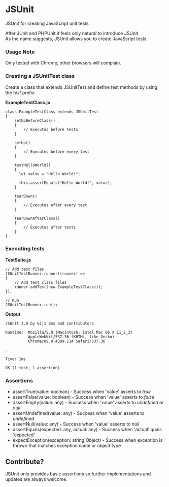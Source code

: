 # JSUnit
JSUnit for creating JavaScript unit tests.  

After JUnit and PHPUnit it feels only natural to introduce JSUnit.  
As the name suggests, JSUnit allows you to create JavaScript tests.

### Usage Note
Only tested with Chrome, other browsers will complain.  

### Creating a JSUnitTest class
Create a class that extends JSUnitTest and define test methods by using the *test* prefix.  

**ExampleTestClass.js**
```
class ExampleTestClass extends JSUnitTest
{
    setUpBeforeClass()
    {
        // Executes before tests
    }
    
    setUp()
    {
        // Executes before every test
    }
    
    testHelloWorld()
    {
      let value = "Hello World!";
      
      this.assertEquals("Hello World!", value);
    }
    
    tearDown()
    {
        // Executes after every test
    }
    
    tearDownAfterClass()
    {
        // Executes after tests
    }
}
```

### Executing tests
**TestSuite.js**
```
// Add test files
JSUnitTestRunner.runner((runner) =>
{
    // Add test class files
    runner.addTest(new ExampleTestClass());
});

// Run
JSUnitTestRunner.run();
```
**Output**
```
JSUnit 1.0 by Gijs Bos and contributors.

Runtime:  Mozilla/5.0 (Macintosh; Intel Mac OS X 11_2_3)
          AppleWebKit/537.36 (KHTML, like Gecko)
          Chrome/89.0.4389.114 Safari/537.36

.

Time: 1ms

OK (1 test, 1 assertion) 
```

### Assertions
- assertTrue(value: boolean) - Success when 'value' asserts to *true*  
- assertFalse(value: boolean) - Success when 'value' asserts to *false*  
- assertEmpty(value: any) - Success when 'value' asserts to *undefined* or *null*  
- assertUndefined(value: any) - Success when 'value' asserts to *undefined*  
- assertNull(value: any) - Success when 'value' asserts to *null*   
- assertEquals(expected: any, actual: any) - Success when 'actual' quals 'expected'  
- expectException(exception: string|Object) - Success when exception is thrown that matches exception name or object type  

## Contribute?
JSUnit only provides basic assertions so further implementations and updates are always welcome.  
